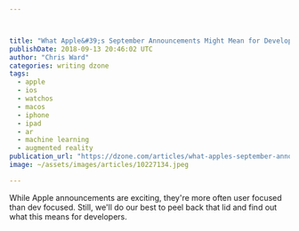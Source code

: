 ```yaml
---



title: "What Apple&#39;s September Announcements Might Mean for Developers"
publishDate: 2018-09-13 20:46:02 UTC
author: "Chris Ward"
categories: writing dzone
tags:
  - apple
  - ios
  - watchos
  - macos
  - iphone
  - ipad
  - ar
  - machine learning
  - augmented reality
publication_url: "https://dzone.com/articles/what-apples-september-announcements-might-mean-for"
image: ~/assets/images/articles/10227134.jpeg

---
```

While Apple announcements are exciting, they're more often user focused than dev focused. Still, we'll do our best to peel back that lid and find out what this means for developers.

